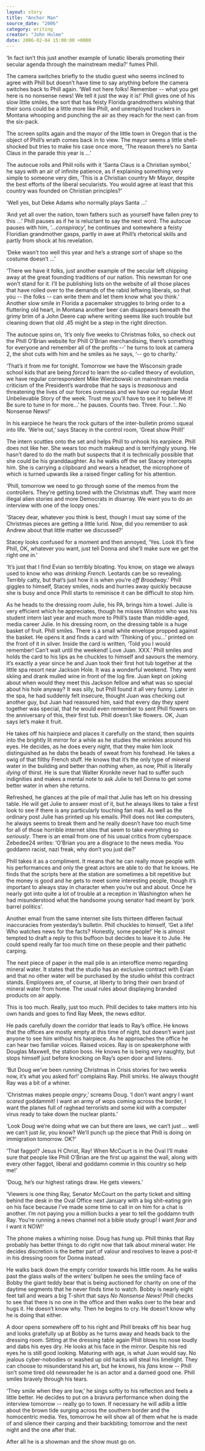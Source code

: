 ```yaml
---
layout: story
title: "Anchor Man"
source_date: "2006"
category: writing
creator: "John Hulme"
date: 2006-02-04 15:00:00 +0000
---
```

 <span class='firstcharacter'>‘I</span>n fact isn’t this just another example of lunatic liberals promoting their secular agenda through the mainstream media?’ fumes Phill.

The camera switches briefly to the studio guest who seems inclined to agree with Phill but doesn’t have time to say anything before the camera switches back to Phill again. ‘Well not here folks! Remember -- what you get here is no nonsense news! We tell it just the way it is!’ Phill gives one of his slow little smiles, the sort that has feisty Florida grandmothers wishing that their sons could be a little more like Phill, and unemployed truckers in Montana whooping and punching the air as they reach for the next can from the six-pack.

The screen splits again and the mayor of the little town in Oregon that is the object of Phill’s wrath comes back in to view. The mayor seems a little shell-shocked but tries to make his case once more, ‘The reason there’s no Santa Claus in the parade this year is ...’

The autocue rolls and Phill rolls with it ‘Santa Claus is a Christian symbol,’ he says with an air of infinite patience, as if explaining something very simple to someone very dim, ‘This is a Christian country Mr Mayor, despite the best efforts of the liberal secularists. You would agree at least that this country was founded on Christian principles?’

‘Well yes, but Deke Adams who normally plays Santa ...’

‘And yet all over the nation, town fathers such as yourself have fallen prey to this ...’ Phill pauses as if he is reluctant to say the next word. The autocue pauses with him, ‘...*conspiracy*’, he continues and somewhere a feisty Floridian grandmother gasps, partly in awe at Phill’s rhetorical skills and partly from shock at his revelation.

‘Deke wasn’t too well this year and he’s a strange sort of shape so the costume doesn’t ...’

‘There we have it folks, just another example of the secular left chipping away at the great founding traditions of our nation. This newsman for one won’t stand for it. I’ll be publishing lists on the website of all those places that have rolled over to the demands of the rabid leftwing liberals, so that you -- the folks -- can write them and let them know what you think.’ Another slow smile  in Florida a pacemaker struggles to bring order to a fluttering old heart, in Montana another beer can disappears beneath the grimy brim of a John Deere cap where writing seems like such trouble but cleaning down that old .45 might be a step in the right direction.

The autocue spins on, ‘It’s only five weeks to Christmas folks, so check out the Phill O’Brian website for Phill O’Brian merchandising, there’s something for everyone and remember all of the profits --’ he turns to look at camera 2, the shot cuts with him and he smiles as he says, ‘-- go to charity.’

‘That’s it from me for tonight. Tomorrow we have the Wisconsin grade school kids that are being *forced* to learn the so-called theory of evolution, we have regular correspondent Mike Wierzbowski on mainstream media criticism of the President’s wardrobe that he says is *treasonous* and threatening the lives of our forces overseas and we have our regular Most Unbelievable Story of the week. Trust me you’ll have to see it to believe it! Be sure to tune in for more...’ he pauses. Counts two. Three. Four. ‘...No Nonsense News!’

In his earpiece he hears the rock guitars of the inter-bulletin promo squeal into life. ‘We’re out,’ says Stacey in the control room, ‘Great show Phill!’

The intern scuttles onto the set and helps Phill to unhook his earpiece. Phill does not like her. She wears too much makeup and is terrifyingly young. He hasn’t dared to do the math but suspects that it is technically possible that she could be his granddaughter. As he walks off the set Stacey intercepts him. She is carrying a clipboard and wears a headset, the microphone of which is turned upwards like a raised finger calling for his attention.

‘Phill, tomorrow we need to go through some of the memos from the controllers. They’re getting bored with the Christmas stuff. They want more illegal alien stories and more Democrats in disarray. We want you to do an interview with one of the loopy ones.’

‘Stacey dear, whatever you think is best, though I must say some of the Christmas pieces are getting a little lurid. Now, did you remember to ask Andrew about that little matter we discussed?’

Stacey looks confused for a moment and then annoyed, ‘Yes. Look it’s fine Phill, OK, whatever you want, just tell Donna and she’ll make sure we get the right one in.’

‘It’s just that I find Evian so terribly bloating. You know, on stage we always used to know who was *drinking French*. Leotards can be so revealing. Terribly catty, but that’s just how it is when you’re *off Broadway*.’ Phill giggles to himself, Stacey smiles, nods and hurries away quickly because she is busy and once Phill starts to reminisce it can be difficult to stop him.

As he heads to the dressing room Julie, his PA, brings him a towel. Julie is very efficient which he appreciates, though he misses Winston who was his student intern last year and much more to Phill’s taste than middle-aged, media career Julie. In his dressing room, on the dressing table is a huge basket of fruit. Phill smiles. There is a small white envelope propped against the basket. He opens it and finds a card with ‘Thinking of you...’ printed on the front of it in silver. Inside the card is written, ‘Told you I would remember! Can’t wait until the weekend! Love Juan. XXX.’ Phill smiles and holds the card to his lips as he chuckles to himself and savours the memory. It’s exactly a year since he and Juan took their first hot tub together at the little spa resort near Jackson Hole. It was a wonderful weekend. They went skiing and drank mulled wine in front of the log fire. Juan kept on joking about when would they meet this Jackson fellow and what was so special about his hole anyway? It was silly, but Phill found it all very funny. Later in the spa, he had suddenly felt insecure, thought Juan was checking out another guy, but Juan had reassured him, said that every day they spent together was special, that he would even remember to sent Phill flowers on the anniversary of this, their first tub. Phill doesn’t like flowers. OK, Juan says let’s make it fruit.

He takes off his hairpiece and places it carefully on the stand, then squints into the brightly lit mirror for a while as he studies the wrinkles around his eyes. He decides, as he does every night, that they make him look distinguished as he dabs the beads of sweat from his forehead. He takes a swig of that filthy French stuff. He knows that it’s the only type of mineral water in the building and better than nothing when, as now, Phill is literally *dying* of thirst. He is sure that Walter Kronkite never had to suffer such indignities and makes a mental note to ask Julie to tell Donna to get some better water in when she returns.

Refreshed, he glances at the pile of mail that Julie has left on his dressing table. He will get Julie to answer most of it, but he always likes to take a first look to see if there is any particularly touching fan mail. As well as the ordinary post Julie has printed up his emails. Phill does not like computers, he always seems to break them and he really doesn’t have too much time for all of those horrible internet sites that seem to take everything so *seriously*. There is an email from one of his usual critics from cyberspace. Zebedee24 writes: ‘O’Brian you are a disgrace to the news media. You goddamn racist, nazi freak, why don’t you just die?’

Phill takes it as a compliment. It means that he can really move people with his performances and only the great actors are able to do that he knows. He finds that the scripts here at the station are sometimes a bit repetitive but the money is good and he gets to meet some interesting people, though it’s important to always stay in character when you’re out and about. Once he nearly got into quite a lot of trouble at a reception in Washington when he had misunderstood what the handsome young senator had meant by ‘pork barrel politics’.

Another email from the same internet site lists thirteen differen factual inaccuracies from yesterday’s bulletin. Phill chuckles to himself, ‘Get a life! Who watches news for the facts? Honestly, some people!’ He is almost tempted to draft a reply to this buffoon but decides to leave it to Julie. He could spend really far too much time on these people and their pathetic carping.

The next piece of paper in the mail pile is an interoffice memo regarding mineral water. It states that the studio has an exclusive contract with Evian and that no other water will be purchased by the studio whilst this contract stands. Employees are, of course, at liberty to bring their own brand of mineral water from home. The usual rules about displaying branded products on air apply.

This is too much. Really, just too much. Phill decides to take matters into his own hands and goes to find Ray Meek, the news editor.

He pads carefully down the corridor that leads to Ray’s office. He knows that the offices are mostly empty at this time of night, but doesn’t want just anyone to see him without his hairpiece. As he approaches the office he can hear two familiar voices. Raised voices. Ray is on speakerphone with Douglas Maxwell, the station boss. He knows he is being very naughty, but stops himself just before knocking on Ray’s open door and listens.

‘But Doug we’ve been running Christmas in Crisis stories for two weeks now, it’s what you asked for!’ complains Ray. Phill smirks. He always thought Ray was a bit of a whiner.

‘Christmas makes people *angry*,’ screams Doug. ‘I don’t want angry I want *scared* goddammit! I want an army of wops coming across the border, I want the planes full of raghead terrorists and some kid with a computer virus ready to take down the nuclear plants.’

‘Look Doug we’re doing what we can but there are laws, we can’t just ... well we can’t just *lie*, you know? We’ll punch up the piece that Phill is doing on immigration tomorrow. OK?’

‘That faggot? Jesus H Christ, Ray! When McCourt is in the Oval I’ll make sure that people like Phill O’Brian are the first up against the wall, along with every other faggot, liberal and goddamn commie in this country so help me!’

‘Doug, he’s our highest ratings draw. He gets viewers.’

‘Viewers is one thing Ray, Senator McCourt on the party ticket and sitting behind the desk in the Oval Office next January with a big shit-eating grin on his face because I’ve made some time to call in on him for a chat is another. I’m not paying you a million bucks a year to tell the goddamn truth Ray. You’re running a news channel not a bible study group! I want *fear* and I want it NOW!’

The phone makes a whirring noise. Doug has hung up. Phill thinks that Ray probably has better things to do right now that talk about mineral water. He decides discretion is the better part of valour and resolves to leave a post-it in his dressing room for Donna instead.

He walks back down the empty corridor towards his little room. As he walks past the glass walls of the writers’ bullpen he sees the smiling face of Bobby the giant teddy bear that is being auctioned for charity on one of the daytime segments that he never finds time to watch. Bobby is nearly eight feet tall and wears a big T-shirt that says *No Nonsense News!* Phill checks to see that there is no one in the office and then walks over to the bear and hugs it. He doesn’t know why. Then he begins to cry. He doesn’t know why he is doing that either.

A door opens somewhere off to his right and Phill breaks off his bear hug and looks gratefully up at Bobby as he turns away and heads back to the dressing room. Sitting at the dressing table again Phill blows his nose loudly and dabs his eyes dry. He looks at his face in the mirror. Despite his red eyes he is still good looking. Maturing with age, is what Juan would say. No jealous cyber-nobodies or washed up old hacks will steal his limelight. They can choose to misunderstand his art, but he knows, his *fans* know -- Phill isn’t some tired old newsreader he is an actor and a darned good one. Phill smiles bravely through his tears.

‘They smile when they are low,’ he sings softly to his reflection and feels a little better. He decides to put on a bravura performance when doing the interview tomorrow -- really go to town. If necessary he will adlib a little about the brown tide surging across the southern border and the homocentric media. Yes, tomorrow he will show all of them what he is made of and silence their carping and their backbiting; tomorrow and the next night and the one after that.

After all he is a showman and the show must go on.

